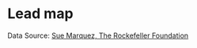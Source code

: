 # Lead map


Data Source: [Sue Marquez, The Rockefeller Foundation](https://github.com/datasciencerf/lead_water_acs_data)
